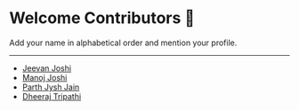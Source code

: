 # Welcome Contributors 🙏
Add your name in alphabetical order and mention your profile.

***

- [Jeevan Joshi](https://github.com/G1Joshi)
- [Manoj Joshi](https://github.com/manojchandrajoshi)
- [Parth Jysh Jain](Sudo-Jayesh-Jain/C0D1NG)
- [Dheeraj Tripathi](https://github.com/dheeraj-tripathi)

